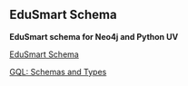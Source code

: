 ## EduSmart Schema

**EduSmart schema for Neo4j and Python UV**

[EduSmart Schema](https://github.com/panaversity/EduSmart/blob/main/gql_schema.md)

[GQL: Schemas and Types](https://www.milowski.com/journal/entry/2024-06-26T12:00:00-07:00/)





